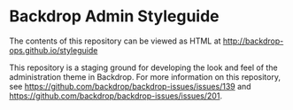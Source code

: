Backdrop Admin Styleguide
=========================

The contents of this repository can be viewed as HTML at http://backdrop-ops.github.io/styleguide

This repository is a staging ground for developing the look and feel of the administration theme in Backdrop. For more information on this repository, see https://github.com/backdrop/backdrop-issues/issues/139 and https://github.com/backdrop/backdrop-issues/issues/201.
